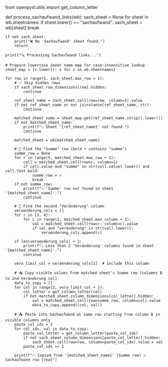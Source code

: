 from openpyxl.utils import get_column_letter

def process_sachaufwand_links(wb):
    sach_sheet = None
    for sheet in wb.sheetnames:
        if sheet.lower() == "sachaufwand":
            sach_sheet = wb[sheet]
            break

    if not sach_sheet:
        print("❌ No 'Sachaufwand' sheet found.")
        return

    print("🔍 Processing Sachaufwand links...")

    # Prepare lowercase sheet name map for case-insensitive lookup
    sheet_map = {s.lower(): s for s in wb.sheetnames}

    for row in range(5, sach_sheet.max_row + 1):
        # ✅ Skip hidden rows
        if sach_sheet.row_dimensions[row].hidden:
            continue

        ref_sheet_name = sach_sheet.cell(row=row, column=1).value
        if not ref_sheet_name or not isinstance(ref_sheet_name, str):
            continue

        matched_sheet_name = sheet_map.get(ref_sheet_name.strip().lower())
        if not matched_sheet_name:
            print(f"⚠️ Sheet '{ref_sheet_name}' not found.")
            continue

        matched_sheet = wb[matched_sheet_name]

        # 🔎 Find the "Summe" row (bold + contains "summe")
        summe_row = None
        for r in range(5, matched_sheet.max_row + 1):
            cell = matched_sheet.cell(row=r, column=1)
            if cell.value and "summe" in str(cell.value).lower() and cell.font.bold:
                summe_row = r
                break
        if not summe_row:
            print(f"⚠️ 'Summe' row not found in sheet '{matched_sheet_name}'.")
            continue

        # 🔎 Find the second "Veränderung" column
        veraenderung_cols = []
        for r in [3, 4]:
            for c in range(2, matched_sheet.max_column + 1):
                val = matched_sheet.cell(row=r, column=c).value
                if val and "veränderung" in str(val).lower():
                    veraenderung_cols.append(c)

        if len(veraenderung_cols) < 2:
            print(f"⚠️ Less than 2 'Veränderung' columns found in sheet '{matched_sheet_name}'.")
            continue

        vera_limit_col = veraenderung_cols[1]  # include this column

        # 📥 Copy visible values from matched sheet's Summe row (columns B to 2nd Veränderung col)
        data_to_copy = []
        for col in range(2, vera_limit_col + 1):
            col_letter = get_column_letter(col)
            if not matched_sheet.column_dimensions[col_letter].hidden:
                val = matched_sheet.cell(row=summe_row, column=col).value
                data_to_copy.append((col, val))

        # 📤 Paste into Sachaufwand at same row starting from column B in visible columns only
        paste_col_idx = 2
        for col_idx, val in data_to_copy:
            paste_col_letter = get_column_letter(paste_col_idx)
            if not sach_sheet.column_dimensions[paste_col_letter].hidden:
                sach_sheet.cell(row=row, column=paste_col_idx).value = val
            paste_col_idx += 1

        print(f"✅ Copied from '{matched_sheet_name}' (Summe row) → Sachaufwand row {row}")
